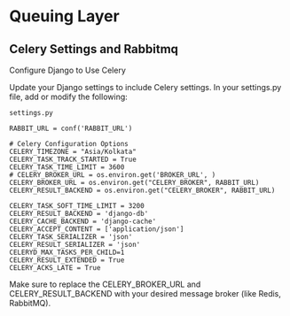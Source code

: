 # Queuing Layer

## Celery Settings and Rabbitmq

<p>
Configure Django to Use Celery

Update your Django settings to include Celery settings. In your settings.py file, add or modify the following:
</p>

```
settings.py

RABBIT_URL = conf('RABBIT_URL')

# Celery Configuration Options
CELERY_TIMEZONE = "Asia/Kolkata"
CELERY_TASK_TRACK_STARTED = True
CELERY_TASK_TIME_LIMIT = 3600
# CELERY_BROKER_URL = os.environ.get('BROKER_URL', )
CELERY_BROKER_URL = os.environ.get("CELERY_BROKER", RABBIT_URL)
CELERY_RESULT_BACKEND = os.environ.get("CELERY_BROKER", RABBIT_URL)

CELERY_TASK_SOFT_TIME_LIMIT = 3200
CELERY_RESULT_BACKEND = 'django-db'
CELERY_CACHE_BACKEND = 'django-cache'
CELERY_ACCEPT_CONTENT = ['application/json']
CELERY_TASK_SERIALIZER = 'json'
CELERY_RESULT_SERIALIZER = 'json'
CELERYD_MAX_TASKS_PER_CHILD=1
CELERY_RESULT_EXTENDED = True
CELERY_ACKS_LATE = True
```

<p>
Make sure to replace the CELERY_BROKER_URL and CELERY_RESULT_BACKEND with your desired message broker (like Redis, RabbitMQ).
</p>